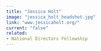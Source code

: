 ```yaml
---
title: "Jessica Holt"
image: "jessica_holt_headshot.jpg"
link: "www.jessicaholt.org/"
current: "false"
related:
- National Directors Fellowship
---
```

